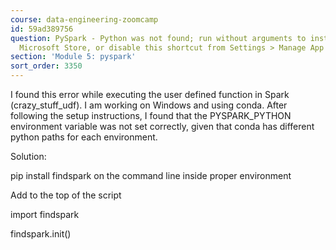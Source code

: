 ```yaml
---
course: data-engineering-zoomcamp
id: 59ad389756
question: PySpark - Python was not found; run without arguments to install from the
  Microsoft Store, or disable this shortcut from Settings > Manage App Execution Aliases.
section: 'Module 5: pyspark'
sort_order: 3350
---
```


I found this error while executing the user defined function in Spark (crazy_stuff_udf). I am working on Windows and using conda. After following the setup instructions, I found that the PYSPARK_PYTHON environment variable was not set correctly, given that conda has different python paths for each environment.

Solution:

pip install findspark on the command line inside proper environment

Add to the top of the script

import findspark

findspark.init()

